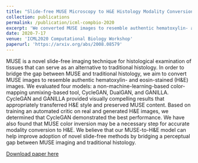 ```yaml
---
title: "Slide-free MUSE Microscopy to H&E Histology Modality Conversion via Unpaired Image-to-Image Translation GAN Models"
collection: publications
permalink: /publication/icml-compbio-2020
excerpt: 'We converted MUSE images to resemble authentic hematoxylin- and eosin-stained (H&E) images using a CycleGAN.'
date: 2020-7-17
venue: 'ICML2020 Computational Biology Workshop'
paperurl: 'https://arxiv.org/abs/2008.08579'
---
```

MUSE is a novel slide-free imaging technique for histological examination of tissues that can serve as an alternative to traditional histology. In order to bridge the gap between MUSE and traditional histology, we aim to convert MUSE images to resemble authentic hematoxylin- and eosin-stained (H&E) images. We evaluated four models: a non-machine-learning-based color-mapping unmixing-based tool, CycleGAN, DualGAN, and GANILLA. CycleGAN and GANILLA provided visually compelling results that appropriately transferred H&E style and preserved MUSE content. Based on training an automated critic on real and generated H&E images, we determined that CycleGAN demonstrated the best performance. We have also found that MUSE color inversion may be a necessary step for accurate modality conversion to H&E. We believe that our MUSE-to-H&E model can help improve adoption of novel slide-free methods by bridging a perceptual gap between MUSE imaging and traditional histology.

[Download paper here](https://arxiv.org/pdf/2008.08579.pdf)

